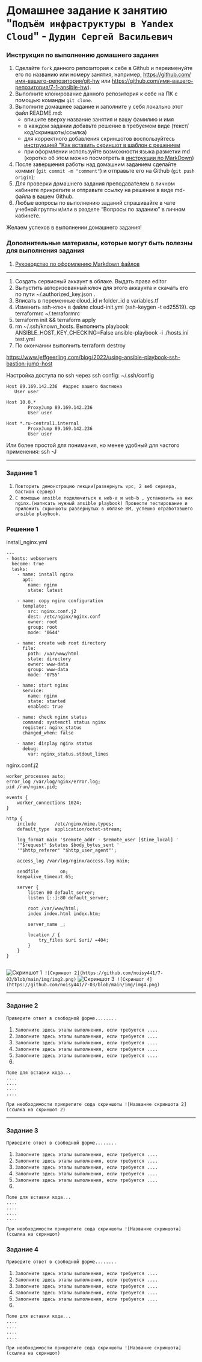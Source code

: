 # Домашнее задание к занятию "`Подъём инфраструктуры в Yandex Cloud`" - `Дудин Сергей Васильевич`


### Инструкция по выполнению домашнего задания

   1. Сделайте `fork` данного репозитория к себе в Github и переименуйте его по названию или номеру занятия, например, https://github.com/имя-вашего-репозитория/git-hw или  https://github.com/имя-вашего-репозитория/7-1-ansible-hw).
   2. Выполните клонирование данного репозитория к себе на ПК с помощью команды `git clone`.
   3. Выполните домашнее задание и заполните у себя локально этот файл README.md:
      - впишите вверху название занятия и вашу фамилию и имя
      - в каждом задании добавьте решение в требуемом виде (текст/код/скриншоты/ссылка)
      - для корректного добавления скриншотов воспользуйтесь [инструкцией "Как вставить скриншот в шаблон с решением](https://github.com/netology-code/sys-pattern-homework/blob/main/screen-instruction.md)
      - при оформлении используйте возможности языка разметки md (коротко об этом можно посмотреть в [инструкции  по MarkDown](https://github.com/netology-code/sys-pattern-homework/blob/main/md-instruction.md))
   4. После завершения работы над домашним заданием сделайте коммит (`git commit -m "comment"`) и отправьте его на Github (`git push origin`);
   5. Для проверки домашнего задания преподавателем в личном кабинете прикрепите и отправьте ссылку на решение в виде md-файла в вашем Github.
   6. Любые вопросы по выполнению заданий спрашивайте в чате учебной группы и/или в разделе “Вопросы по заданию” в личном кабинете.
   
Желаем успехов в выполнении домашнего задания!
   
### Дополнительные материалы, которые могут быть полезны для выполнения задания

1. [Руководство по оформлению Markdown файлов](https://gist.github.com/Jekins/2bf2d0638163f1294637#Code)
____________________________________________________

1. Создать сервисный аккаунт в облаке. Выдать права editor
2. Выпустить авторизованный ключ для этого аккаунта и скачать его по пути ~/.authorized_key.json . 
3. Вписать в переменные cloud_id и folder_id в variables.tf
4. Изменить ssh-ключ в файле cloud-init.yml (ssh-keygen -t ed25519). cp terraformrc ~/.terraformrc
5. terraform init && terraform apply
6. rm ~/.ssh/known_hosts. Выполнить playbook ANSIBLE_HOST_KEY_CHECKING=False ansible-playbook -i ./hosts.ini test.yml
7. По окончании выполнить terraform destroy

https://www.jeffgeerling.com/blog/2022/using-ansible-playbook-ssh-bastion-jump-host

Настройка доступа по ssh через ssh config: 
~/.ssh/config
```
Host 89.169.142.236  #адрес вашего бастиона
   User user

Host 10.0.*
        ProxyJump 89.169.142.236
        User user

Host *.ru-central1.internal
        ProxyJump 89.169.142.236
        User user

```

Или более простой для понимания, но менее удобный для частого применения: ssh -J <jump server> <remote server>

---

### Задание 1

1. `Повторить демонстрацию лекции(развернуть vpc, 2 веб сервера, бастион сервер)`
2. `С помощью ansible подключиться к web-a и web-b , установить на них nginx.(написать нужный ansible playbook) Провести тестирование и приложить скриншоты развернутых в облаке ВМ, успешно отработавшего ansible playbook.`

### Решение 1

install_nginx.yml

```
---
- hosts: webservers
  become: true
  tasks:
    - name: install nginx
      apt:
        name: nginx
        state: latest

    - name: copy nginx configuration
      template:
        src: nginx.conf.j2
        dest: /etc/nginx/nginx.conf
        owner: root
        group: root
        mode: '0644'

    - name: create web root directory
      file:
        path: /var/www/html
        state: directory
        owner: www-data
        group: www-data
        mode: '0755'

    - name: start nginx
      service:
        name: nginx
        state: started
        enabled: true

    - name: check nginx status
      command: systemctl status nginx
      register: nginx_status
      changed_when: false

    - name: display nginx status
      debug:
        var: nginx_status.stdout_lines

```
nginx.conf.j2

```
worker_processes auto;
error_log /var/log/nginx/error.log;
pid /run/nginx.pid;

events {
    worker_connections 1024;
}

http {
    include       /etc/nginx/mime.types;
    default_type  application/octet-stream;

    log_format main '$remote_addr - $remote_user [$time_local] '
    '"$request" $status $body_bytes_sent '
    '"$http_referer" "$http_user_agent"';

    access_log /var/log/nginx/access.log main;

    sendfile        on;
    keepalive_timeout 65;

    server {
        listen 80 default_server;
        listen [::]:80 default_server;

        root /var/www/html;
        index index.html index.htm;

        server_name _;

        location / {
            try_files $uri $uri/ =404;
        }
    }
}


```
![Скриншот 1](https://github.com/noisy441/7-03/blob/main/img/img1.png)`
![Скриншот 2](https://github.com/noisy441/7-03/blob/main/img/img2.png)`
![Скриншот 3](https://github.com/noisy441/7-03/blob/main/img/img3.png)`
![Скриншот 4](https://github.com/noisy441/7-03/blob/main/img/img4.png)`

---

### Задание 2

`Приведите ответ в свободной форме........`

1. `Заполните здесь этапы выполнения, если требуется ....`
2. `Заполните здесь этапы выполнения, если требуется ....`
3. `Заполните здесь этапы выполнения, если требуется ....`
4. `Заполните здесь этапы выполнения, если требуется ....`
5. `Заполните здесь этапы выполнения, если требуется ....`
6. 

```
Поле для вставки кода...
....
....
....
....
```

`При необходимости прикрепитe сюда скриншоты
![Название скриншота 2](ссылка на скриншот 2)`


---

### Задание 3

`Приведите ответ в свободной форме........`

1. `Заполните здесь этапы выполнения, если требуется ....`
2. `Заполните здесь этапы выполнения, если требуется ....`
3. `Заполните здесь этапы выполнения, если требуется ....`
4. `Заполните здесь этапы выполнения, если требуется ....`
5. `Заполните здесь этапы выполнения, если требуется ....`
6. 

```
Поле для вставки кода...
....
....
....
....
```

`При необходимости прикрепитe сюда скриншоты
![Название скриншота](ссылка на скриншот)`

### Задание 4

`Приведите ответ в свободной форме........`

1. `Заполните здесь этапы выполнения, если требуется ....`
2. `Заполните здесь этапы выполнения, если требуется ....`
3. `Заполните здесь этапы выполнения, если требуется ....`
4. `Заполните здесь этапы выполнения, если требуется ....`
5. `Заполните здесь этапы выполнения, если требуется ....`
6. 

```
Поле для вставки кода...
....
....
....
....
```

`При необходимости прикрепитe сюда скриншоты
![Название скриншота](ссылка на скриншот)`
